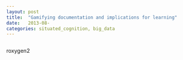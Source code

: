 ```yaml
---
layout: post
title:  "Gamifying documentation and implications for learning"
date:   2013-08-
categories: situated_cognition, big_data
---
```


![]()

roxygen2